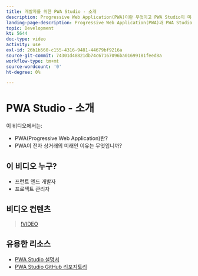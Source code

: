 ```yaml
---
title: 개발자를 위한 PWA Studio - 소개
description: Progressive Web Application(PWA)이란 무엇이고 PWA Studio이 미래인 ​ 것입니다.
landing-page-description: Progressive Web Application(PWA)과 PWA Studio이 의 미래인 이유에 대해 알아보려면 이 비디오 시리즈를 시청하십시오 [!DNL Commerce] 사이트.
topic: Development
kt: 5644
doc-type: video
activity: use
exl-id: 26b1b560-c155-4316-9481-44679bf9216a
source-git-commit: 74301d48821db74c67167096ba01699181feed8a
workflow-type: tm+mt
source-wordcount: '0'
ht-degree: 0%

---
```


# PWA Studio - 소개

이 비디오에서는:

- PWA(Progressive Web Application)란?
- PWA이 전자 상거래의 미래인 이유는 무엇입니까?

## 이 비디오 누구?

- 프런트 엔드 개발자
- 프로젝트 관리자

## 비디오 컨텐츠

>[!VIDEO](https://video.tv.adobe.com/v/35715?quality=12&learn=on)

## 유용한 리소스

- [PWA Studio 설명서](https://developer.adobe.com/commerce/pwa-studio/)
- [PWA Studio GitHub 리포지토리](https://github.com/magento/pwa-studio)
